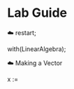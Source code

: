 # Lab Guide

<aside>
☁️ restart;

with(LinearAlgebra);

</aside>

<aside>
☁️ Making a Vector

x := <components>

</aside>